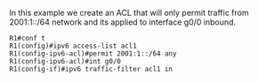 In this example we create an ACL that will only permit traffic from 2001:1::/64 network and its applied to interface g0/0 inbound.
```cisco
R1#conf t
R1(config)#ipv6 access-list acl1
R1(config-ipv6-acl)#permit 2001:1::/64 any
R1(config-ipv6-acl)#int g0/0
R1(config-if)#ipv6 traffic-filter acl1 in
```


